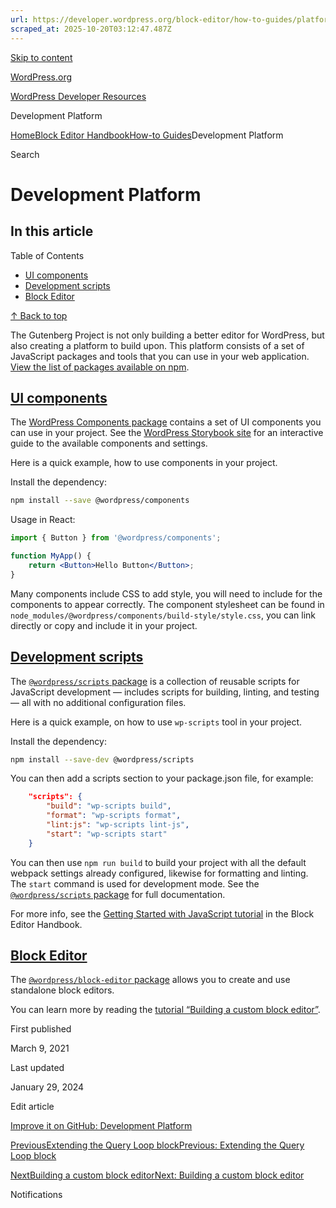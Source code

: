 ```yaml
---
url: https://developer.wordpress.org/block-editor/how-to-guides/platform
scraped_at: 2025-10-20T03:12:47.487Z
---
```


[Skip to content](https://developer.wordpress.org/block-editor/how-to-guides/platform/#wp--skip-link--target)

[WordPress.org](https://wordpress.org/)

[WordPress Developer Resources](https://developer.wordpress.org/)

Development Platform


[Home](https://developer.wordpress.org/)[Block Editor Handbook](https://developer.wordpress.org/block-editor/)[How-to Guides](https://developer.wordpress.org/block-editor/how-to-guides/)Development Platform

Search

# Development Platform

## In this article

Table of Contents

- [UI components](https://developer.wordpress.org/block-editor/how-to-guides/platform/#ui-components)
- [Development scripts](https://developer.wordpress.org/block-editor/how-to-guides/platform/#development-scripts)
- [Block Editor](https://developer.wordpress.org/block-editor/how-to-guides/platform/#block-editor)

[↑ Back to top](https://developer.wordpress.org/block-editor/how-to-guides/platform/#wp--skip-link--target)

The Gutenberg Project is not only building a better editor for WordPress, but also creating a platform to build upon. This platform consists of a set of JavaScript packages and tools that you can use in your web application. [View the list of packages available on npm](https://www.npmjs.com/org/wordpress).

## [UI components](https://developer.wordpress.org/block-editor/how-to-guides/platform/\#ui-components)

The [WordPress Components package](https://developer.wordpress.org/block-editor/reference-guide/components/) contains a set of UI components you can use in your project. See the [WordPress Storybook site](https://wordpress.github.io/gutenberg/) for an interactive guide to the available components and settings.

Here is a quick example, how to use components in your project.

Install the dependency:

```bash
npm install --save @wordpress/components

```

Usage in React:

```jsx
import { Button } from '@wordpress/components';

function MyApp() {
    return <Button>Hello Button</Button>;
}

```

Many components include CSS to add style, you will need to include for the components to appear correctly. The component stylesheet can be found in `node_modules/@wordpress/components/build-style/style.css`, you can link directly or copy and include it in your project.

## [Development scripts](https://developer.wordpress.org/block-editor/how-to-guides/platform/\#development-scripts)

The [`@wordpress/scripts` package](https://developer.wordpress.org/block-editor/reference-guide/packages/packages-scripts/) is a collection of reusable scripts for JavaScript development — includes scripts for building, linting, and testing — all with no additional configuration files.

Here is a quick example, on how to use `wp-scripts` tool in your project.

Install the dependency:

```bash
npm install --save-dev @wordpress/scripts

```

You can then add a scripts section to your package.json file, for example:

```json
    "scripts": {
        "build": "wp-scripts build",
        "format": "wp-scripts format",
        "lint:js": "wp-scripts lint-js",
        "start": "wp-scripts start"
    }

```

You can then use `npm run build` to build your project with all the default webpack settings already configured, likewise for formatting and linting. The `start` command is used for development mode. See the [`@wordpress/scripts` package](https://developer.wordpress.org/block-editor/reference-guide/packages/packages-scripts/) for full documentation.

For more info, see the [Getting Started with JavaScript tutorial](https://developer.wordpress.org/block-editor/how-to-guides/javascript/js-build-setup/) in the Block Editor Handbook.

## [Block Editor](https://developer.wordpress.org/block-editor/how-to-guides/platform/\#block-editor)

The [`@wordpress/block-editor` package](https://developer.wordpress.org/block-editor/packages/packages-block-editor/) allows you to create and use standalone block editors.

You can learn more by reading the [tutorial “Building a custom block editor”](https://developer.wordpress.org/block-editor/how-to-guides/platform/custom-block-editor/).

First published

March 9, 2021

Last updated

January 29, 2024

Edit article

[Improve it on GitHub: Development Platform](https://github.com/WordPress/gutenberg/edit/trunk/docs/how-to-guides/platform/README.md)

[PreviousExtending the Query Loop blockPrevious: Extending the Query Loop block](https://developer.wordpress.org/block-editor/how-to-guides/block-tutorial/extending-the-query-loop-block/)

[NextBuilding a custom block editorNext: Building a custom block editor](https://developer.wordpress.org/block-editor/how-to-guides/platform/custom-block-editor/)

Notifications
